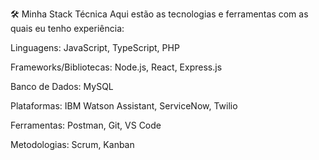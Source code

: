 🛠️ Minha Stack Técnica
Aqui estão as tecnologias e ferramentas com as quais eu tenho experiência:

Linguagens: JavaScript, TypeScript, PHP

Frameworks/Bibliotecas: Node.js, React, Express.js

Banco de Dados: MySQL

Plataformas: IBM Watson Assistant, ServiceNow, Twilio

Ferramentas: Postman, Git, VS Code

Metodologias: Scrum, Kanban
